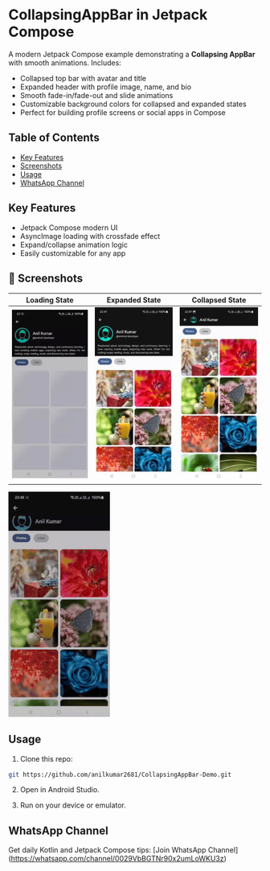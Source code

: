 # CollapsingAppBar in Jetpack Compose

A modern Jetpack Compose example demonstrating a **Collapsing AppBar** with smooth animations.
Includes:

- Collapsed top bar with avatar and title
- Expanded header with profile image, name, and bio
- Smooth fade-in/fade-out and slide animations
- Customizable background colors for collapsed and expanded states
- Perfect for building profile screens or social apps in Compose

## Table of Contents

- [Key Features](#key-features)
- [Screenshots](#screenshots)
- [Usage](#usage)
- [WhatsApp Channel](#whatsapp-channel)

## Key Features

- Jetpack Compose modern UI
- AsyncImage loading with crossfade effect
- Expand/collapse animation logic
- Easily customizable for any app

## 📸 Screenshots
| Loading State                   | Expanded State | Collapsed State |
|---------------------------------|----------------|-----------------|
| ![Loading_images](screenshots/loading.gif) | ![Expanded AppBar](screenshots/expanded.jpeg) | ![Collapsed AppBar](screenshots/collapsed.jpeg) |
![Collapsing AppBar Demo](screenshots/demo.gif)



## Usage

1. Clone this repo:

```bash
git https://github.com/anilkumar2681/CollapsingAppBar-Demo.git
```
2. Open in Android Studio.

3. Run on your device or emulator.

## WhatsApp Channel
Get daily Kotlin and Jetpack Compose tips: [Join WhatsApp Channel] (https://whatsapp.com/channel/0029VbBGTNr90x2umLoWKU3z)
